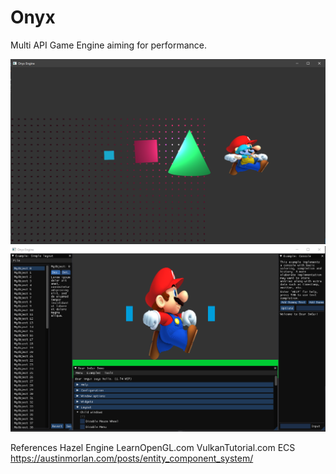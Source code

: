 # Onyx
Multi API Game Engine aiming for performance. 



![1](https://github.com/rob-DEV/Onyx/blob/master/dev_imgs/3.%203D_2D_Renderer.PNG)
![2](https://github.com/rob-DEV/Onyx/blob/master/dev_imgs/2.%20Imgui%20test%20render%20with%20textures.png)




References
Hazel Engine
LearnOpenGL.com
VulkanTutorial.com
ECS https://austinmorlan.com/posts/entity_component_system/

